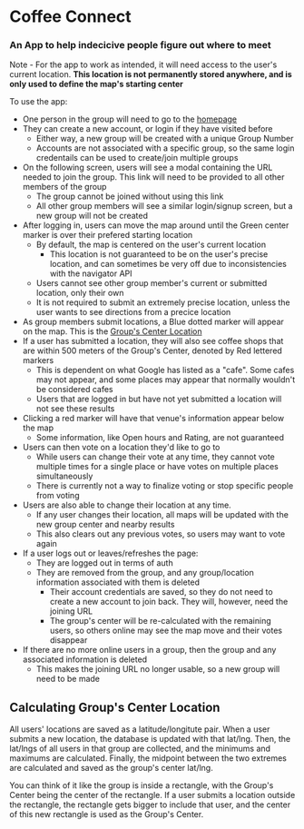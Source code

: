 # Coffee Connect #
### An App to help indecicive people figure out where to meet ###

Note - For the app to work as intended, it will need access to the user's current location.  **This location is not permanently stored anywhere, and is only used to define the map's starting center**

To use the app: 
- One person in the group will need to go to the [homepage](https://whispering-peak-26762.herokuapp.com/)
- They can create a new account, or login if they have visited before
    - Either way, a new group will be created with a unique Group Number
    - Accounts are not associated with a specific group, so the same login credentails can be used to create/join multiple groups
- On the following screen, users will see a modal containing the URL needed to join the group.  This link will need to be provided to all other members of the group
    - The group cannot be joined without using this link
    - All other group members will see a similar login/signup screen, but a new group will not be created
- After logging in, users can move the map around until the Green center marker is over their prefered starting location
    - By default, the map is centered on the user's current location
        - This location is not guaranteed to be on the user's precise location, and can sometimes be very off due to inconsistencies with the navigator API
    - Users cannot see other group member's current or submitted location, only their own
    - It is not required to submit an extremely precise location, unless the user wants to see directions from a precice location
- As group members submit locations, a Blue dotted marker will appear on the map.  This is the [Group's Center Location](#calculating-groups-center-location)
- If a user has submitted a location, they will also see coffee shops that are within 500 meters of the Group's Center, denoted by Red lettered markers
    - This is dependent on what Google has listed as a "cafe".  Some cafes may not appear, and some places may appear that normally wouldn't be considered cafes
    - Users that are logged in but have not yet submitted a location will not see these results
- Clicking a red marker will have that venue's information appear below the map
    - Some information, like Open hours and Rating, are not guaranteed
- Users can then vote on a location they'd like to go to
    - While users can change their vote at any time, they cannot vote multiple times for a single place or have votes on multiple places simultaneously
    - There is currently not a way to finalize voting or stop specific people from voting
- Users are also able to change their location at any time.
    - If any user changes their location, all maps will be updated with the new group center and nearby results
    - This also clears out any previous votes, so users may want to vote again
- If a user logs out or leaves/refreshes the page:
    - They are logged out in terms of auth
    - They are removed from the group, and any group/location information associated with them is deleted
        - Their account credentials are saved, so they do not need to create a new account to join back.  They will, however, need the joining URL
        - The group's center will be re-calculated with the remaining users, so others online may see the map move and their votes disappear
- If there are no more online users in a group, then the group and any associated information is deleted
    - This makes the joining URL no longer usable, so a new group will need to be made


## Calculating Group's Center Location
All users' locations are saved as a latitude/longitute pair.  When a user submits a new location, the database is updated with that lat/lng.  Then, the lat/lngs of all users in that group are collected, and the minimums and maximums are calculated.  Finally, the midpoint between the two extremes are calculated and saved as the group's center lat/lng.

You can think of it like the group is inside a rectangle, with the Group's Center being the center of the rectangle.  If a user submits a location outside the rectangle, the rectangle gets bigger to include that user, and the center of this new rectangle is used as the Group's Center.